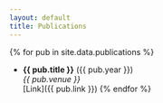 ```yaml
---
layout: default
title: Publications
---
```


{% for pub in site.data.publications %}
- **{{ pub.title }}** ({{ pub.year }})  
  *{{ pub.venue }}*  
  [Link]({{ pub.link }})
{% endfor %}